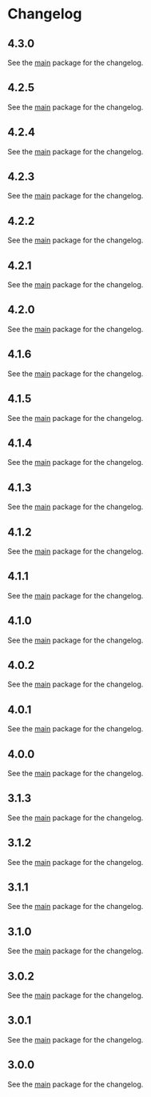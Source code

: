 # Changelog

## 4.3.0
See the [main](https://pub.dev/packages/mapsindoors_googlemaps/changelog) package for the changelog.

## 4.2.5
See the [main](https://pub.dev/packages/mapsindoors_googlemaps/changelog) package for the changelog.

## 4.2.4
See the [main](https://pub.dev/packages/mapsindoors_googlemaps/changelog) package for the changelog.

## 4.2.3
See the [main](https://pub.dev/packages/mapsindoors_googlemaps/changelog) package for the changelog.

## 4.2.2
See the [main](https://pub.dev/packages/mapsindoors_googlemaps/changelog) package for the changelog.

## 4.2.1
See the [main](https://pub.dev/packages/mapsindoors_googlemaps/changelog) package for the changelog.

## 4.2.0
See the [main](https://pub.dev/packages/mapsindoors_googlemaps/changelog) package for the changelog.

## 4.1.6
See the [main](https://pub.dev/packages/mapsindoors_googlemaps/changelog) package for the changelog.

## 4.1.5
See the [main](https://pub.dev/packages/mapsindoors_googlemaps/changelog) package for the changelog.

## 4.1.4
See the [main](https://pub.dev/packages/mapsindoors_googlemaps/changelog) package for the changelog.

## 4.1.3
See the [main](https://pub.dev/packages/mapsindoors_googlemaps/changelog) package for the changelog.

## 4.1.2
See the [main](https://pub.dev/packages/mapsindoors_googlemaps/changelog) package for the changelog.

## 4.1.1
See the [main](https://pub.dev/packages/mapsindoors_googlemaps/changelog) package for the changelog.

## 4.1.0
See the [main](https://pub.dev/packages/mapsindoors_googlemaps/changelog) package for the changelog.

## 4.0.2
See the [main](https://pub.dev/packages/mapsindoors_googlemaps/changelog) package for the changelog.

## 4.0.1
See the [main](https://pub.dev/packages/mapsindoors_googlemaps/changelog) package for the changelog.

## 4.0.0
See the [main](https://pub.dev/packages/mapsindoors_googlemaps/changelog) package for the changelog.

## 3.1.3
See the [main](https://pub.dev/packages/mapsindoors_googlemaps/changelog) package for the changelog.

## 3.1.2
See the [main](https://pub.dev/packages/mapsindoors_googlemaps/changelog) package for the changelog.

## 3.1.1
See the [main](https://pub.dev/packages/mapsindoors_googlemaps/changelog) package for the changelog.

## 3.1.0
See the [main](https://pub.dev/packages/mapsindoors_googlemaps/changelog) package for the changelog.

## 3.0.2
See the [main](https://pub.dev/packages/mapsindoors_googlemaps/changelog) package for the changelog.

## 3.0.1
See the [main](https://pub.dev/packages/mapsindoors_googlemaps/changelog) package for the changelog.

## 3.0.0
See the [main](https://pub.dev/packages/mapsindoors_googlemaps/changelog) package for the changelog.
